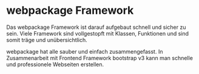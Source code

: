 # webpackage Framework

Das webpackage Framework ist darauf aufgebaut schnell und sicher zu sein.
Viele Framework sind vollgestopft mit Klassen, Funktionen und sind somit träge und unübersichtlich.

webpackage hat alle sauber und einfach zusammengefasst. In Zusammenarbeit mit Frontend Framework bootstrap v3 kann
man schnelle und professionele Webseiten erstellen.
